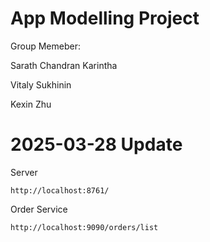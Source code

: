 # App Modelling Project
Group Memeber:

Sarath Chandran Karintha

Vitaly Sukhinin

Kexin Zhu

# 2025-03-28 Update

Server 
```
http://localhost:8761/
```

Order Service
```
http://localhost:9090/orders/list
```